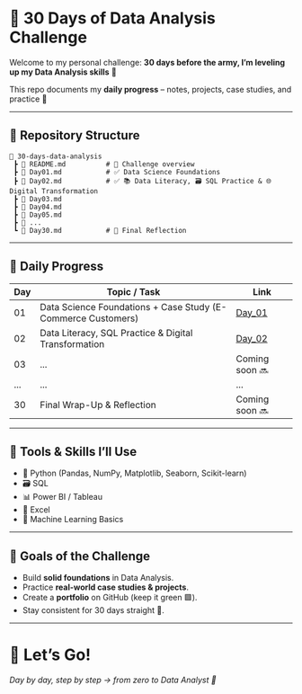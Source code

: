 # 🚀 30 Days of Data Analysis Challenge  

Welcome to my personal challenge: **30 days before the army, I’m leveling up my Data Analysis skills** 🎯  

This repo documents my **daily progress** – notes, projects, case studies, and practice 🚀  

---

## 📂 Repository Structure
```text
📂 30-days-data-analysis
 ┣ 📝 README.md          # 📖 Challenge overview
 ┣ 📘 Day01.md           # ✅ Data Science Foundations
 ┣ 📘 Day02.md           # ✅ 📚 Data Literacy, 🗃️ SQL Practice & 🌐 Digital Transformation
 ┣ 📘 Day03.md
 ┣ 📘 Day04.md
 ┣ 📘 Day05.md
 ┣ 📕 ...
 ┗ 📗 Day30.md           # 🏁 Final Reflection
```

---

## 📅 Daily Progress

| Day | Topic / Task | Link |
|-----|--------------|------|
| 01  | Data Science Foundations + Case Study (E-Commerce Customers) | [Day_01](Day_01.md) |
| 02  | Data Literacy,  SQL Practice &  Digital Transformation | [Day_02](Day_02.md) |
| 03  | ... | Coming soon 🔜 |
| ... | ... | ... |
| 30  | Final Wrap-Up & Reflection | Coming soon 🔜 |

---

## 🧰 Tools & Skills I’ll Use
- 🐍 Python (Pandas, NumPy, Matplotlib, Seaborn, Scikit-learn)  
- 🗃️ SQL  
- 📊 Power BI / Tableau  
- 📑 Excel  
- 🤖 Machine Learning Basics  

---

## 🎯 Goals of the Challenge
- Build **solid foundations** in Data Analysis.  
- Practice **real-world case studies & projects**.  
- Create a **portfolio** on GitHub (keep it green 🟩).  
- Stay consistent for 30 days straight 💪.  

---

# 🙌 Let’s Go!  
*Day by day, step by step → from zero to Data Analyst 🚀*  
